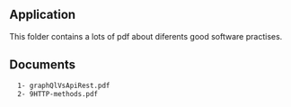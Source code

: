 ## Application
This folder contains a lots of pdf about diferents good software practises.


## Documents

```bash
  1- graphQlVsApiRest.pdf
  2- 9HTTP-methods.pdf
```

